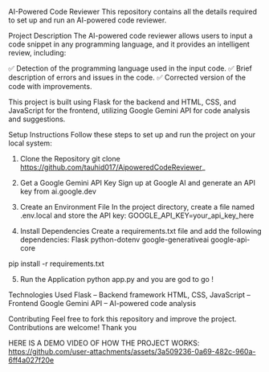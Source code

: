 AI-Powered Code Reviewer
This repository contains all the details required to set up and run an AI-powered code reviewer.

Project Description
The AI-powered code reviewer allows users to input a code snippet in any programming language, and it provides an intelligent review, including:

✅ Detection of the programming language used in the input code.
✅ Brief description of errors and issues in the code.
✅ Corrected version of the code with improvements.

This project is built using Flask for the backend and HTML, CSS, and JavaScript for the frontend, utilizing Google Gemini API for code analysis and suggestions.

Setup Instructions
Follow these steps to set up and run the project on your local system:
1. Clone the Repository
git clone https://github.com/tauhid017/AipoweredCodeReviewer_

2. Get a Google Gemini API Key
Sign up at Google AI and generate an API key from ai.google.dev

3. Create an Environment File
In the project directory, create a file named .env.local and store the API key:
GOOGLE_API_KEY=your_api_key_here

4. Install Dependencies
Create a requirements.txt file and add the following dependencies:
Flask
python-dotenv
google-generativeai
google-api-core

pip install -r requirements.txt

5. Run the Application
python app.py and you are god to go !

Technologies Used
Flask – Backend framework
HTML, CSS, JavaScript – Frontend
Google Gemini API – AI-powered code analysis

Contributing
Feel free to fork this repository and improve the project. Contributions are welcome!
Thank you


HERE IS A DEMO VIDEO OF HOW THE PROJECT WORKS:
https://github.com/user-attachments/assets/3a509236-0a69-482c-960a-6ff4a027f20e

